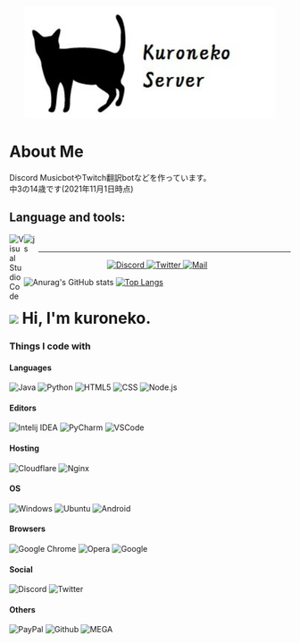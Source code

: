 <div align="center">
  <a href="https://kuroneko6423.com">
      <img src="kuronekoServer.jpg" alt="KuronekoServer" width="450">
    </a>
 </div>
 
# About Me
Discord MusicbotやTwitch翻訳botなどを作っています。<br>
中3の14歳です(2021年11月1日時点)

## Language and tools:
<img align="left" alt="Visual Studio Code" width="26px" src="https://i.imgur.com/LwSdAlE.png" />

<img align="left" alt="js" width="26px" src="https://i.imgur.com/0nw4gYG.png" />  <br>

---

<div align="center">
  <a href="https://discord.gg/Y6w5Jv3EAR">
      <img src="https://i.imgur.com/ozcp5wz.png" alt="Discord" width="80">
    </a>
  <a href="https://twitter.com/kuroneko6423">
      <img src="https://i.imgur.com/dymuNOd.png" alt="Twitter" width="80">
  </a>
  <a href="support@kuroneko6423.com" >
    <img src="https://i.imgur.com/3K0Z67T.png" alt="Mail" width="80">
  </a>
  
</div>

![Anurag's GitHub stats](https://github-readme-stats.vercel.app/api?username=kuroneko6423&show_icons=true&theme=radical)
[![Top Langs](https://github-readme-stats.vercel.app/api/top-langs/?username=kuroneko6423)](https://github.com/anuraghazra/github-readme-stats)


<h1><img src="https://cdn.discordapp.com/emojis/861062999330521108.gif" width="30"/> Hi, I'm kuroneko.</h1>
<h3>Things I code with</h3>
<h4>Languages</h4>
<p>
  <img alt="Java" src="https://img.shields.io/badge/java-%23ED8B00.svg?style=flat-square&logo=java&logoColor=white" /> 
  <img alt="Python" src="https://img.shields.io/badge/python-3670A0?style=flat-square&logo=python&logoColor=ffdd54" />
  <img alt="HTML5" src="https://img.shields.io/badge/html5-%23E34F26.svg?style=flat-square&logo=html5&logoColor=white" />
  <img alt="CSS" src="https://img.shields.io/badge/css3-%231572B6.svg?style=flat-square&logo=css3&logoColor=white" />
  <img alt="Node.js" src="https://img.shields.io/badge/node.js-6DA55F?style=flat-square&logo=node.js&logoColor=white" />
</p>
<h4>Editors</h4>
<p>
  <img alt="Intelij IDEA" src="https://img.shields.io/badge/IntelliJIDEA-000000.svg?style=flat-square&logo=intellij-idea&logoColor=white" />
  <img alt="PyCharm" src="https://img.shields.io/badge/pycharm-143?style=flat-square&logo=pycharm&logoColor=black&color=black&labelColor=green" />
  <img alt="VSCode" src="https://img.shields.io/badge/Visual%20Studio%20Code-0078d7.svg?style=flat-square&logo=visual-studio-code&logoColor=white" />
</p>
<h4>Hosting</h4>
<p>
  <img alt="Cloudflare" src="https://img.shields.io/badge/Cloudflare-F38020?style=flat-square&logo=Cloudflare&logoColor=white" />
  <img alt="Nginx" src="https://img.shields.io/badge/nginx-%23009639.svg?style=flat-square&logo=nginx&logoColor=white" />
</p>
<h4>OS</h4>
<p>
  <img alt="Windows" src="https://img.shields.io/badge/Windows-0078D6?style=flat-square&logo=windows&logoColor=white" />
  <img alt="Ubuntu" src="https://img.shields.io/badge/Ubuntu-E95420?style=flat-square&logo=ubuntu&logoColor=white" />
  <img alt="Android" src="https://img.shields.io/badge/Android-3DDC84?style=flat-square&logo=android&logoColor=white" />
</p>
<h4>Browsers</h4>
<p>
  <img alt="Google Chrome" src="https://img.shields.io/badge/Google%20Chrome-4285F4?style=flat-square&logo=GoogleChrome&logoColor=white" />
  <img alt="Opera" src="https://img.shields.io/badge/Opera-FF1B2D?style=flat-square&logo=Opera&logoColor=white" />
  <img alt="Google" src="https://img.shields.io/badge/google-4285F4?style=flat-square&logo=google&logoColor=white" />
</p>
<h4>Social</h4>
<p>
  <img alt="Discord" src="https://img.shields.io/discord/867038364552396860?label=Discord%20Bot%20support%20Server&style=flat-square" />
  <img alt="Twitter" src="https://img.shields.io/twitter/follow/kuroneko6423?label=%40kuroneko6423&style=social" />
</p>
<h4>Others</h4>
<p>
  <img alt="PayPal" src="https://img.shields.io/badge/PayPal-00457C?style=flat-square&logo=paypal&logoColor=white" />
  <img alt="Github" src="https://img.shields.io/badge/github-%23121011.svg?style=flat-square&logo=github&logoColor=white" />
  <img alt="MEGA" src="https://img.shields.io/badge/Mega-%23D90007.svg?style=flat-square&logo=Mega&logoColor=white" />
</p>
